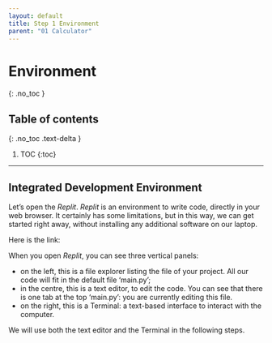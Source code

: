 ```yaml
---
layout: default
title: Step 1 Environment
parent: "01 Calculator"
---
```


# Environment
{: .no_toc }

## Table of contents
{: .no_toc .text-delta }

1. TOC
{:toc}

---

## Integrated Development Environment

Let’s open the _Replit_. _Replit_ is an environment to write code, directly in your web browser. It certainly has some limitations, but in this way, we can get started right away, without installing any additional software on our laptop.

Here is the link:

When you open _Replit_, you can see three vertical panels:
* on the left, this is a file explorer listing the file of your project. All our code will fit in the default file ‘main.py’;
* in the centre, this is a text editor, to edit the code. You can see that there is one tab at the top ‘main.py’: you are currently editing this file.
* on the right, this is a Terminal: a text-based interface to interact with the computer.

We will use both the text editor and the Terminal in the following steps.
